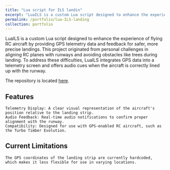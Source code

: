 ```yaml
---
title: "Lua script for ILS landin"
excerpt: "LuaILS is a custom Lua script designed to enhance the experience of flying RC aircraft"
permalink: /portfolio/lua-ILS-landing
collection: portfolio
---
```


LuaILS is a custom Lua script designed to enhance the experience of flying RC aircraft by providing GPS telemetry data and feedback for safer, more precise landings. This project originated from personal challenges in aligning RC planes with runways and avoiding obstacles like trees during landing. To address these difficulties, LuaILS integrates GPS data into a telemetry screen and offers audio cues when the aircraft is correctly lined up with the runway.

The repository is located [here](https://github.com/alexiscastel/LuaILS).

## Features

    Telemetry Display: A clear visual representation of the aircraft's position relative to the landing strip.
    Audio Feedback: Real-time audio notifications to confirm proper alignment with the runway.
    Compatibility: Designed for use with GPS-enabled RC aircraft, such as the Turbo Timber Evolution.

## Current Limitations

    The GPS coordinates of the landing strip are currently hardcoded, which makes it less flexible for use in varying locations.

